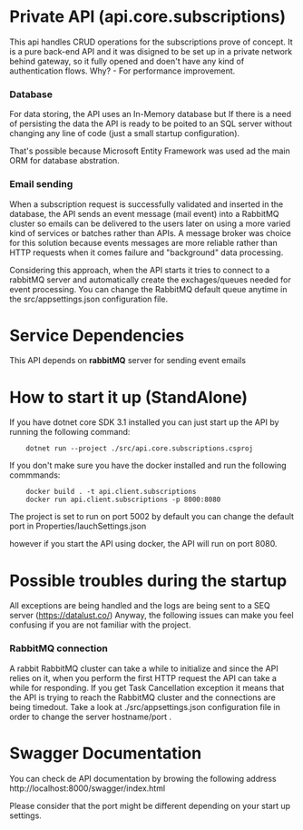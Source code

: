 # Private API (api.core.subscriptions)

This api handles CRUD operations for the subscriptions prove of concept.
It is a pure back-end API and it was disigned to be set up in a private network behind gateway, so it fully opened and doen't have any kind of authentication flows. Why? - For performance improvement.

### Database

For data storing, the API uses an In-Memory database but If there is a need of persisting the data the API is ready to be poited to an SQL server without changing any line of code (just a small startup configuration).

That's possible because Microsoft Entity Framework was used ad the main ORM for database abstration.

### Email sending

When a subscription request is successfully validated and inserted in the database, the API sends an event message (mail event) into a RabbitMQ cluster so emails can be delivered to the users later on using a more varied kind of services or batches rather than APIs.
A message broker was choice for this solution because events messages are more reliable rather than HTTP requests when it comes failure and "background" data processing.

Considering this approach, when the API starts it tries to connect to a rabbitMQ server and automatically create the exchages/queues  needed for event processing.
You can change the RabbitMQ default queue anytime in the src/appsettings.json configuration file.

# Service Dependencies

This API depends on **rabbitMQ** server for sending event emails 


# How to start it up (StandAlone)

If you have dotnet core SDK 3.1 installed you can just start up the API by running the following command:
```shell
	dotnet run --project ./src/api.core.subscriptions.csproj
```

If you don't make sure you have the docker installed and run the following commmands:
```shell
	docker build . -t api.client.subscriptions
	docker run api.client.subscriptions -p 8000:8080
```
The project is set to run on port 5002 by default
you can change the default port in Properties/lauchSettings.json

however if you start the API using docker, the API will run on port 8080.

# Possible troubles during the startup

All exceptions are being handled and the logs are being sent to a SEQ server (https://datalust.co/)
Anyway, the following issues can make you feel confusing if you are not familiar with the project.

### RabbitMQ connection

A rabbit RabbitMQ cluster can take a while to initialize and since the API relies on it, when you perform the first HTTP request the API can take a while for responding.
If you get Task Cancellation exception it means that the API is trying to reach the RabbitMQ cluster and the connections are being timedout.
Take a look at ./src/appsettings.json configuration file in order to change the server hostname/port .

# Swagger Documentation

You can check de API documentation by browing the following address
http://localhost:8000/swagger/index.html

Please consider that the port might be different depending on your start up settings.
